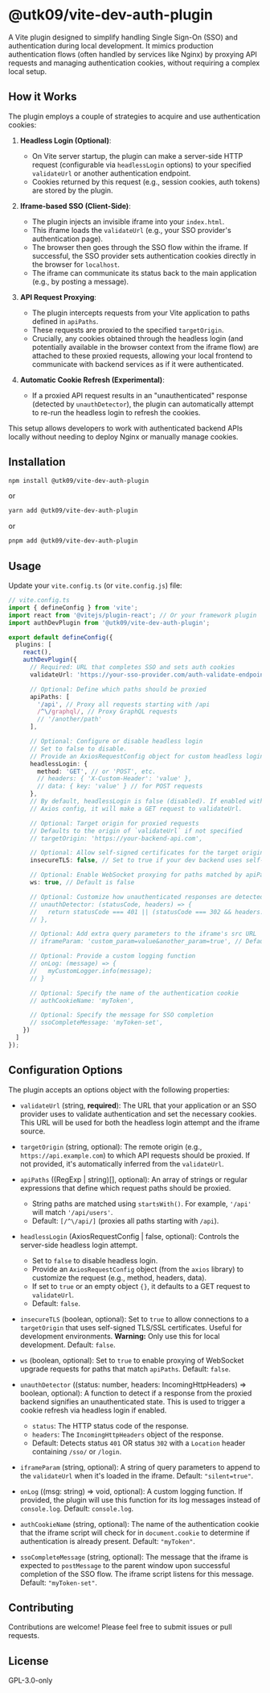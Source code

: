 # @utk09/vite-dev-auth-plugin

A Vite plugin designed to simplify handling Single Sign-On (SSO) and authentication during local development. It mimics production authentication flows (often handled by services like Nginx) by proxying API requests and managing authentication cookies, without requiring a complex local setup.

## How it Works

The plugin employs a couple of strategies to acquire and use authentication cookies:

1. **Headless Login (Optional)**:
    * On Vite server startup, the plugin can make a server-side HTTP request (configurable via `headlessLogin` options) to your specified `validateUrl` or another authentication endpoint.
    * Cookies returned by this request (e.g., session cookies, auth tokens) are stored by the plugin.

2. **Iframe-based SSO (Client-Side)**:
    * The plugin injects an invisible iframe into your `index.html`.
    * This iframe loads the `validateUrl` (e.g., your SSO provider's authentication page).
    * The browser then goes through the SSO flow within the iframe. If successful, the SSO provider sets authentication cookies directly in the browser for `localhost`.
    * The iframe can communicate its status back to the main application (e.g., by posting a message).

3. **API Request Proxying**:
    * The plugin intercepts requests from your Vite application to paths defined in `apiPaths`.
    * These requests are proxied to the specified `targetOrigin`.
    * Crucially, any cookies obtained through the headless login (and potentially available in the browser context from the iframe flow) are attached to these proxied requests, allowing your local frontend to communicate with backend services as if it were authenticated.

4. **Automatic Cookie Refresh (Experimental)**:
    * If a proxied API request results in an "unauthenticated" response (detected by `unauthDetector`), the plugin can automatically attempt to re-run the headless login to refresh the cookies.

This setup allows developers to work with authenticated backend APIs locally without needing to deploy Nginx or manually manage cookies.

## Installation

```bash
npm install @utk09/vite-dev-auth-plugin
```

or

```bash
yarn add @utk09/vite-dev-auth-plugin
```

or

```bash
pnpm add @utk09/vite-dev-auth-plugin
```

## Usage

Update your `vite.config.ts` (or `vite.config.js`) file:

```typescript
// vite.config.ts
import { defineConfig } from 'vite';
import react from '@vitejs/plugin-react'; // Or your framework plugin
import authDevPlugin from '@utk09/vite-dev-auth-plugin';

export default defineConfig({
  plugins: [
    react(),
    authDevPlugin({
      // Required: URL that completes SSO and sets auth cookies
      validateUrl: 'https://your-sso-provider.com/auth-validate-endpoint',

      // Optional: Define which paths should be proxied
      apiPaths: [
        '/api', // Proxy all requests starting with /api
        /^\/graphql/, // Proxy GraphQL requests
        // '/another/path'
      ],

      // Optional: Configure or disable headless login
      // Set to false to disable.
      // Provide an AxiosRequestConfig object for custom headless login.
      headlessLogin: {
        method: 'GET', // or 'POST', etc.
        // headers: { 'X-Custom-Header': 'value' },
        // data: { key: 'value' } // for POST requests
      },
      // By default, headlessLogin is false (disabled). If enabled without specific
      // Axios config, it will make a GET request to validateUrl.

      // Optional: Target origin for proxied requests
      // Defaults to the origin of `validateUrl` if not specified
      // targetOrigin: 'https://your-backend-api.com',

      // Optional: Allow self-signed certificates for the target origin (dev only!)
      insecureTLS: false, // Set to true if your dev backend uses self-signed certs

      // Optional: Enable WebSocket proxying for paths matched by apiPaths
      ws: true, // Default is false

      // Optional: Customize how unauthenticated responses are detected
      // unauthDetector: (statusCode, headers) => {
      //   return statusCode === 401 || (statusCode === 302 && headers.location?.includes('/login'));
      // },

      // Optional: Add extra query parameters to the iframe's src URL
      // iframeParam: 'custom_param=value&another_param=true', // Default is 'silent=true'

      // Optional: Provide a custom logging function
      // onLog: (message) => {
      //   myCustomLogger.info(message);
      // }

      // Optional: Specify the name of the authentication cookie
      // authCookieName: 'myToken',

      // Optional: Specify the message for SSO completion
      // ssoCompleteMessage: 'myToken-set',
    })
  ]
});
```

## Configuration Options

The plugin accepts an options object with the following properties:

* `validateUrl` (string, **required**):
    The URL that your application or an SSO provider uses to validate authentication and set the necessary cookies. This URL will be used for both the headless login attempt and the iframe source.

* `targetOrigin` (string, optional):
    The remote origin (e.g., `https://api.example.com`) to which API requests should be proxied. If not provided, it's automatically inferred from the `validateUrl`.

* `apiPaths` ((RegExp | string)[], optional):
    An array of strings or regular expressions that define which request paths should be proxied.
  * String paths are matched using `startsWith()`. For example, `'/api'` will match `'/api/users'`.
  * Default: `[/^\/api/]` (proxies all paths starting with `/api`).

* `headlessLogin` (AxiosRequestConfig | false, optional):
    Controls the server-side headless login attempt.
  * Set to `false` to disable headless login.
  * Provide an `AxiosRequestConfig` object (from the `axios` library) to customize the request (e.g., method, headers, data).
  * If set to `true` or an empty object `{}`, it defaults to a GET request to `validateUrl`.
  * Default: `false`.

* `insecureTLS` (boolean, optional):
    Set to `true` to allow connections to a `targetOrigin` that uses self-signed TLS/SSL certificates. Useful for development environments.
    **Warning:** Only use this for local development.
    Default: `false`.

* `ws` (boolean, optional):
    Set to `true` to enable proxying of WebSocket upgrade requests for paths that match `apiPaths`.
    Default: `false`.

* `unauthDetector` ((status: number, headers: IncomingHttpHeaders) => boolean, optional):
    A function to detect if a response from the proxied backend signifies an unauthenticated state. This is used to trigger a cookie refresh via headless login if enabled.
  * `status`: The HTTP status code of the response.
  * `headers`: The `IncomingHttpHeaders` object of the response.
  * Default: Detects status `401` OR status `302` with a `Location` header containing `/sso/` or `/login`.

* `iframeParam` (string, optional):
    A string of query parameters to append to the `validateUrl` when it's loaded in the iframe.
    Default: `"silent=true"`.

* `onLog` ((msg: string) => void, optional):
    A custom logging function. If provided, the plugin will use this function for its log messages instead of `console.log`.
    Default: `console.log`.

* `authCookieName` (string, optional):
    The name of the authentication cookie that the iframe script will check for in `document.cookie` to determine if authentication is already present.
    Default: `"myToken"`.

* `ssoCompleteMessage` (string, optional):
    The message that the iframe is expected to `postMessage` to the parent window upon successful completion of the SSO flow. The iframe script listens for this message.
    Default: `"myToken-set"`.

## Contributing

Contributions are welcome! Please feel free to submit issues or pull requests.

## License

GPL-3.0-only
